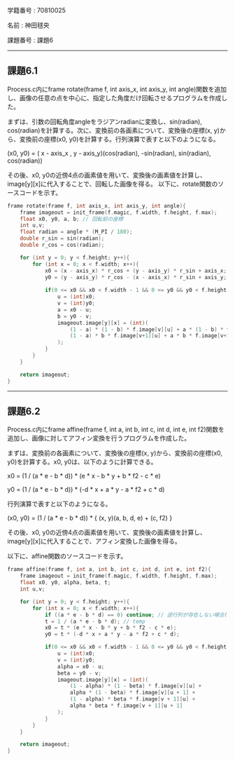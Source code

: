 学籍番号 : 70810025

名前 : 神田毬央

課題番号 : 課題6

---
## 課題6.1

Process.c内にframe rotate(frame f, int axis_x, int axis_y, int angle)関数を追加し、画像の任意の点を中心に、指定した角度だけ回転させるプログラムを作成した。

まずは、引数の回転角度angleをラジアンradianに変換し、sin(radian), cos(radian)を計算する。次に、変換前の各画素について、変換後の座標(x, y)から、変換前の座標(x0, y0)を計算する。行列演算で表すと以下のようになる。

(x0, y0) = ( x - axis_x , y - axis_y)(cos(radian), -sin(radian), sin(radian), cos(radian))

その後、x0, y0の近傍4点の画素値を用いて、変換後の画素値を計算し、image[y][x]に代入することで、回転した画像を得る。
以下に、rotate関数のソースコードを示す。

```c
frame rotate(frame f, int axis_x, int axis_y, int angle){
    frame imageout = init_frame(f.magic, f.width, f.height, f.max);
    float x0, y0, a, b; // 回転前の座標
    int u,v;
    float radian = angle * (M_PI / 180);
    double r_sin = sin(radian);
    double r_cos = cos(radian);

    for (int y = 0; y < f.height; y++){
        for (int x = 0; x < f.width; x++){
            x0 = (x - axis_x) * r_cos + (y - axis_y) * r_sin + axis_x;
            y0 = (y - axis_y) * r_cos - (x - axis_x) * r_sin + axis_y;
            
            if(0 <= x0 && x0 < f.width - 1 && 0 <= y0 && y0 < f.height - 1){ 
                u = (int)x0;
                v = (int)y0;
                a = x0 - u;
                b = y0 - v;
                imageout.image[y][x] = (int)(
                    (1 - a) * (1 - b) * f.image[v][u] + a * (1 - b) * f.image[v][u+1] +
                    (1 - a) * b * f.image[v+1][u] + a * b * f.image[v+1][u+1]
                );
            }
        }
    }

    return imageout;
}
```

---
## 課題6.2

Process.c内にframe affine(frame f, int a, int b, int c, int d, int e, int f2)関数を追加し、画像に対してアフィン変換を行うプログラムを作成した。

まずは、変換前の各画素について、変換後の座標(x, y)から、変換前の座標(x0, y0)を計算する。x0, y0は、以下のように計算できる。

x0 = (1 / (a * e - b * d)) * (e * x - b * y + b * f2 - c * e)

y0 = (1 / (a * e - b * d)) * (-d * x + a * y - a * f2 + c * d)

行列演算で表すと以下のようになる。

(x0, y0) = (1 / (a * e - b * d)) * { (x, y)(a, b, d, e) + (c, f2) }


その後、x0, y0の近傍4点の画素値を用いて、変換後の画素値を計算し、image[y][x]に代入することで、アフィン変換した画像を得る。

以下に、affine関数のソースコードを示す。


```c
frame affine(frame f, int a, int b, int c, int d, int e, int f2){
    frame imageout = init_frame(f.magic, f.width, f.height, f.max);
    float x0, y0, alpha, beta, t;
    int u,v;

    for (int y = 0; y < f.height; y++){
        for (int x = 0; x < f.width; x++){
            if ((a * e - b * d) == 0) continue; // 逆行列が存在しない場合(行列式が0の場合
            t = 1 / (a * e - b * d); // temp
            x0 = t * (e * x - b * y + b * f2 - c * e);
            y0 = t * (-d * x + a * y - a * f2 + c * d);

            if(0 <= x0 && x0 < f.width - 1 && 0 <= y0 && y0 < f.height - 1){ 
                u = (int)x0;
                v = (int)y0;
                alpha = x0 - u;
                beta = y0 - v;
                imageout.image[y][x] = (int)( 
                    (1 - alpha) * (1 - beta) * f.image[v][u] +
                    alpha * (1 - beta) * f.image[v][u + 1] +
                    (1 - alpha) * beta * f.image[v + 1][u] +
                    alpha * beta * f.image[v + 1][u + 1]
                );
            }
        }
    }

    return imageout;
}

```